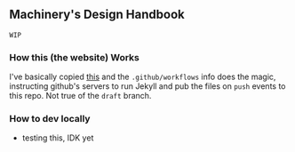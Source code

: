 ## Machinery's Design Handbook

`WIP`

### How this (the website) Works

I've basically copied [this](https://github.com/just-the-docs/just-the-docs-template/tree/main) and the `.github/workflows` info does the magic, instructing github's servers to run Jekyll and pub the files on `push` events to this repo. Not true of the `draft` branch.

### How to dev locally

- testing this, IDK yet 